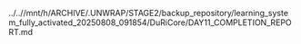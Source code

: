 ../..//mnt/h/ARCHIVE/.UNWRAP/STAGE2/backup_repository/learning_system_fully_activated_20250808_091854/DuRiCore/DAY11_COMPLETION_REPORT.md
